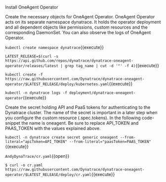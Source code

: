 Install OneAgent Operator 

Create the necessary objects for OneAgent Operator. OneAgent Operator acts on its separate namespace dynatrace. It holds the operator deployment and all dependent objects like permissions, custom resources and the corresponding DaemonSet. You can also observe the logs of OneAgent Operator.

`kubectl create namespace dynatrace`{{execute}}

`LATEST_RELEASE=$(curl -s https://api.github.com/repos/dynatrace/dynatrace-oneagent-operator/releases/latest | grep tag_name | cut -d '"' -f 4)`{{execute}}

`kubectl create -f https://raw.githubusercontent.com/Dynatrace/dynatrace-oneagent-operator/$LATEST_RELEASE/deploy/kubernetes.yaml`{{execute}}

`kubectl -n dynatrace logs -f deployment/dynatrace-oneagent-operator`{{execute}}

Create the secret holding API and PaaS tokens for authenticating to the Dynatrace cluster. The name of the secret is important in a later step when you configure the custom resource (.spec.tokens). In the following code-snippet the name is oneagent. Be sure to replace API_TOKEN and PAAS_TOKEN with the values explained above.

`kubectl -n dynatrace create secret generic oneagent --from-literal="apiToken=API_TOKEN" --from-literal="paasToken=PAAS_TOKEN"`{{execute}}

`AndyDynaTrace/cr.yaml`{{open}}

`$ curl -o cr.yaml https://raw.githubusercontent.com/Dynatrace/dynatrace-oneagent-operator/$LATEST_RELEASE/deploy/cr.yaml`{{execute}}
